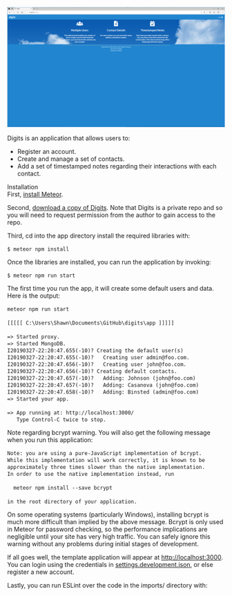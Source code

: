 <img src="doc/landing.png">  

Digits is an application that allows users to:  
  
* Register an account.
* Create and manage a set of contacts.
* Add a set of timestamped notes regarding their interactions with each contact.

Installation  
First, [install Meteor](https://www.meteor.com/install).  

Second, [download a copy of Digits](https://github.com/shawn-anthony/digits). Note that Digits is a private repo and so you will need to request permission from the author to gain access to the repo.  

Third, cd into the app directory install the required libraries with:  

```
$ meteor npm install  
```
Once the libraries are installed, you can run the application by invoking:  

```
$ meteor npm run start
```

The first time you run the app, it will create some default users and data. Here is the output:

```
meteor npm run start

[[[[[ C:\Users\Shawn\Documents\GitHub\digits\app ]]]]]

=> Started proxy.
=> Started MongoDB.
I20190327-22:20:47.655(-10)? Creating the default user(s)
I20190327-22:20:47.655(-10)?   Creating user admin@foo.com.
I20190327-22:20:47.656(-10)?   Creating user john@foo.com.
I20190327-22:20:47.656(-10)? Creating default contacts.
I20190327-22:20:47.657(-10)?   Adding: Johnson (john@foo.com)
I20190327-22:20:47.657(-10)?   Adding: Casanova (john@foo.com)
I20190327-22:20:47.658(-10)?   Adding: Binsted (admin@foo.com)
=> Started your app.

=> App running at: http://localhost:3000/
   Type Control-C twice to stop.
```

Note regarding bcrypt warning. You will also get the following message when you run this application:

```
Note: you are using a pure-JavaScript implementation of bcrypt.
While this implementation will work correctly, it is known to be
approximately three times slower than the native implementation.
In order to use the native implementation instead, run

  meteor npm install --save bcrypt

in the root directory of your application.
```

On some operating systems (particularly Windows), installing bcrypt is much more difficult than implied by the above message. Bcrypt is only used in Meteor for password checking, 
so the performance implications are negligible until your site has very high traffic. You can safely ignore this warning without any problems during initial stages of development.

If all goes well, the template application will appear at [http://localhost:3000](http://localhost:3000). You can login using the credentials in [settings.development.json](https://github.com/ics-software-engineering/meteor-application-template-react/blob/master/config/settings.development.json), 
or else register a new account.

Lastly, you can run ESLint over the code in the imports/ directory with: